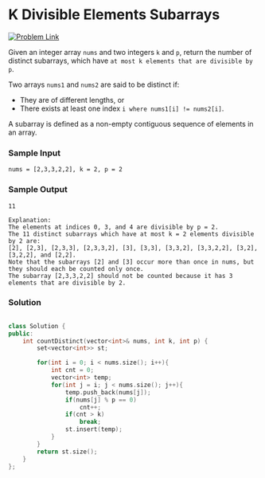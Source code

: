 #  K Divisible Elements Subarrays

[![Problem Link](https://img.shields.io/badge/-LeetCode-FFA116?style=for-the-badge&logo=LeetCode&logoColor=black)](https://leetcode.com/problems/k-divisible-elements-subarrays/description/)

Given an integer array `nums` and two integers `k` and `p`, return the number of distinct subarrays, 
which have `at most k elements that are divisible by p`.

Two arrays `nums1` and `nums2` are said to be distinct if:
- They are of different lengths, or
- There exists at least one index `i where nums1[i] != nums2[i]`.

A subarray is defined as a non-empty contiguous sequence of elements in an array.

### Sample Input
```
nums = [2,3,3,2,2], k = 2, p = 2
```
### Sample Output
```
11

Explanation:
The elements at indices 0, 3, and 4 are divisible by p = 2.
The 11 distinct subarrays which have at most k = 2 elements divisible by 2 are:
[2], [2,3], [2,3,3], [2,3,3,2], [3], [3,3], [3,3,2], [3,3,2,2], [3,2], [3,2,2], and [2,2].
Note that the subarrays [2] and [3] occur more than once in nums, but they should each be counted only once.
The subarray [2,3,3,2,2] should not be counted because it has 3 elements that are divisible by 2.
```

### Solution
```cpp

class Solution {
public:
    int countDistinct(vector<int>& nums, int k, int p) {
        set<vector<int>> st;

        for(int i = 0; i < nums.size(); i++){
            int cnt = 0;
            vector<int> temp;
            for(int j = i; j < nums.size(); j++){
                temp.push_back(nums[j]);
                if(nums[j] % p == 0)
                    cnt++;
                if(cnt > k)
                    break;
                st.insert(temp);
            }
        }
        return st.size();
    }
};
```
